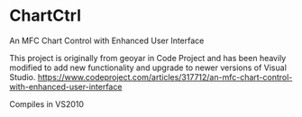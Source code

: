 # ChartCtrl
An MFC Chart Control with Enhanced User Interface

This project is originally from geoyar in Code Project and has been heavily modified to add new functionality and upgrade to newer versions of Visual Studio.
https://www.codeproject.com/articles/317712/an-mfc-chart-control-with-enhanced-user-interface

Compiles in VS2010
